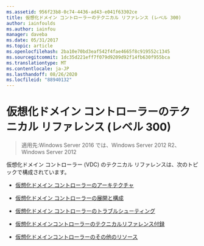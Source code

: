 ```yaml
---
ms.assetid: 956f23b8-0c74-4436-ad43-e041f63302ce
title: 仮想化ドメイン コントローラーのテクニカル リファレンス (レベル 300)
author: iainfoulds
ms.author: iainfou
manager: daveba
ms.date: 05/31/2017
ms.topic: article
ms.openlocfilehash: 2ba10e70bd3eaf542f4fae4665f8c919552c1345
ms.sourcegitcommit: 1dc35d221eff7f079d9209d92f14fb630f955bca
ms.translationtype: MT
ms.contentlocale: ja-JP
ms.lasthandoff: 08/26/2020
ms.locfileid: "88940132"
---
```

# <a name="virtualized-domain-controller-technical-reference-level-300"></a>仮想化ドメイン コントローラーのテクニカル リファレンス (レベル 300)

>適用先:Windows Server 2016 では、Windows Server 2012 R2、Windows Server 2012

仮想化ドメイン コントローラー (VDC) のテクニカル リファレンスは、次のトピックで構成されています。

-   [仮想化ドメイン コントローラーのアーキテクチャ](../../../ad-ds/get-started/virtual-dc/Virtualized-Domain-Controller-Architecture.md)

-   [仮想化ドメイン コントローラーの展開と構成](../../../ad-ds/get-started/virtual-dc/Virtualized-Domain-Controller-Deployment-and-Configuration.md)

-   [仮想化ドメイン コントローラーのトラブルシューティング](../../../ad-ds/manage/virtual-dc/Virtualized-Domain-Controller-Troubleshooting.md)

-   [仮想化ドメインコントローラーのテクニカルリファレンス付録](../../../ad-ds/reference/virtual-dc/Virtualized-Domain-Controller-Technical-Reference-Appendix.md)

-   [仮想化ドメインコントローラーのその他のリソース](../../../ad-ds/reference/virtual-dc/Virtualized-Domain-Controller-Additional-Resources.md)


